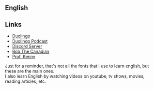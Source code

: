 ## English

## Links

- [Duolingo](https://pt.duolingo.com/)
- [Duolingo Podcast](https://open.spotify.com/show/2B97vMr66UKfMIgTEDhMxA?si=a6cd425809f74508)
- [Discord Server](https://discord.gg/english)
- [Bob The Canadian](https://www.youtube.com/@LearnEnglishwithBobtheCanadian)
- [Prof. Kenny](https://www.youtube.com/@PROFESSORKENNYOFICIAL)

Just for a reminder, that's not all the fonts that I use to learn english, but these are the main ones. <br>
I also learn English by watching videos on youtube, tv shows, movies, reading articles, etc.
